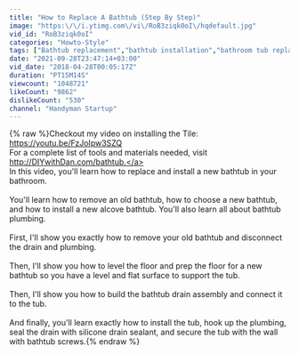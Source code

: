 ```yaml
---
title: "How to Replace A Bathtub (Step By Step)"
image: "https:\/\/i.ytimg.com\/vi\/RoB3ziqk0oI\/hqdefault.jpg"
vid_id: "RoB3ziqk0oI"
categories: "Howto-Style"
tags: ["Bathtub replacement","bathtub installation","bathroom tub replacement"]
date: "2021-09-28T23:47:14+03:00"
vid_date: "2018-04-28T00:05:17Z"
duration: "PT15M14S"
viewcount: "1048721"
likeCount: "9862"
dislikeCount: "530"
channel: "Handyman Startup"
---
```

{% raw %}Checkout my video on installing the Tile: <a rel="nofollow" target="blank" href="https://youtu.be/FzJoIpw3SZQ">https://youtu.be/FzJoIpw3SZQ</a><br />For a complete list of tools and materials needed, visit <a rel="nofollow" target="blank" href="http://DIYwithDan.com/bathtub.">http://DIYwithDan.com/bathtub.</a><br />In this video, you'll learn how to replace and install a new bathtub in your bathroom.<br /><br />You'll learn how to remove an old bathtub, how to choose a new bathtub, and how to install a new alcove bathtub. You'll also learn all about bathtub plumbing.<br /><br />First, I'll show you exactly how to remove your old bathtub and disconnect the drain and plumbing.<br /><br />Then, I'll show you how to level the floor and prep the floor for a new bathtub so you have a level and flat surface to support the tub.<br /><br />Then, I'll show you how to build the bathtub drain assembly and connect it to the tub.<br /><br />And finally, you'll learn exactly how to install the tub, hook up the plumbing, seal the drain with silicone drain sealant, and secure the tub with the wall with bathtub screws.{% endraw %}
